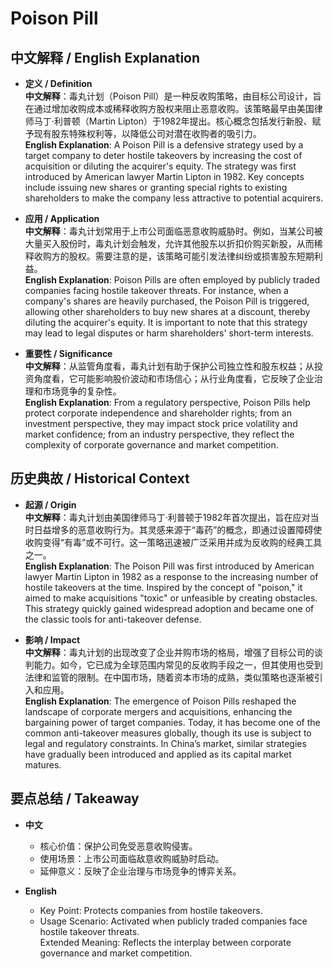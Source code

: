 # Poison Pill

## 中文解释 / English Explanation

* **定义 / Definition**  
  **中文解释**：毒丸计划（Poison Pill）是一种反收购策略，由目标公司设计，旨在通过增加收购成本或稀释收购方股权来阻止恶意收购。该策略最早由美国律师马丁·利普顿（Martin Lipton）于1982年提出。核心概念包括发行新股、赋予现有股东特殊权利等，以降低公司对潜在收购者的吸引力。  
  **English Explanation**: A Poison Pill is a defensive strategy used by a target company to deter hostile takeovers by increasing the cost of acquisition or diluting the acquirer's equity. The strategy was first introduced by American lawyer Martin Lipton in 1982. Key concepts include issuing new shares or granting special rights to existing shareholders to make the company less attractive to potential acquirers.

* **应用 / Application**  
  **中文解释**：毒丸计划常用于上市公司面临恶意收购威胁时。例如，当某公司被大量买入股份时，毒丸计划会触发，允许其他股东以折扣价购买新股，从而稀释收购方的股权。需要注意的是，该策略可能引发法律纠纷或损害股东短期利益。  
  **English Explanation**: Poison Pills are often employed by publicly traded companies facing hostile takeover threats. For instance, when a company's shares are heavily purchased, the Poison Pill is triggered, allowing other shareholders to buy new shares at a discount, thereby diluting the acquirer's equity. It is important to note that this strategy may lead to legal disputes or harm shareholders' short-term interests.

* **重要性 / Significance**  
  **中文解释**：从监管角度看，毒丸计划有助于保护公司独立性和股东权益；从投资角度看，它可能影响股价波动和市场信心；从行业角度看，它反映了企业治理和市场竞争的复杂性。  
  **English Explanation**: From a regulatory perspective, Poison Pills help protect corporate independence and shareholder rights; from an investment perspective, they may impact stock price volatility and market confidence; from an industry perspective, they reflect the complexity of corporate governance and market competition.

## 历史典故 / Historical Context

* **起源 / Origin**  
  **中文解释**：毒丸计划由美国律师马丁·利普顿于1982年首次提出，旨在应对当时日益增多的恶意收购行为。其灵感来源于“毒药”的概念，即通过设置障碍使收购变得“有毒”或不可行。这一策略迅速被广泛采用并成为反收购的经典工具之一。  
  **English Explanation**: The Poison Pill was first introduced by American lawyer Martin Lipton in 1982 as a response to the increasing number of hostile takeovers at the time. Inspired by the concept of "poison," it aimed to make acquisitions "toxic" or unfeasible by creating obstacles. This strategy quickly gained widespread adoption and became one of the classic tools for anti-takeover defense.

* **影响 / Impact**  
  **中文解释**：毒丸计划的出现改变了企业并购市场的格局，增强了目标公司的谈判能力。如今，它已成为全球范围内常见的反收购手段之一，但其使用也受到法律和监管的限制。在中国市场，随着资本市场的成熟，类似策略也逐渐被引入和应用。  
  **English Explanation**: The emergence of Poison Pills reshaped the landscape of corporate mergers and acquisitions, enhancing the bargaining power of target companies. Today, it has become one of the common anti-takeover measures globally, though its use is subject to legal and regulatory constraints. In China’s market, similar strategies have gradually been introduced and applied as its capital market matures.

## 要点总结 / Takeaway

* **中文**  
  - 核心价值：保护公司免受恶意收购侵害。  
  - 使用场景：上市公司面临敌意收购威胁时启动。  
  - 延伸意义：反映了企业治理与市场竞争的博弈关系。

* **English**  
  - Key Point: Protects companies from hostile takeovers.  
  - Usage Scenario: Activated when publicly traded companies face hostile takeover threats.  
Extended Meaning: Reflects the interplay between corporate governance and market competition.
